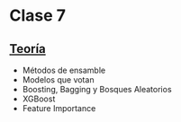 # Clase 7

## [Teoría](teoria/clase7.pdf)

* Métodos de ensamble
* Modelos que votan
* Boosting, Bagging y Bosques Aleatorios
* XGBoost
* Feature Importance